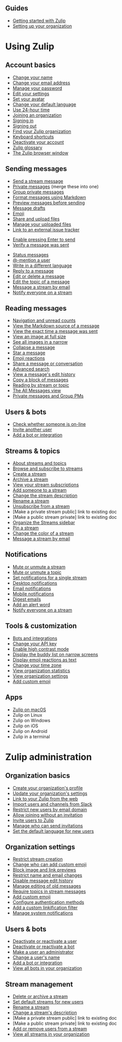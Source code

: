 ## Guides
* [Getting started with Zulip](/help/getting-started-with-zulip)
* [Setting up your organization](/help/getting-your-organization-started-with-zulip)

# Using Zulip

## Account basics
* [Change your name](/help/change-your-name)
* [Change your email address](/help/change-your-email-address)
* [Manage your password](/help/change-your-password)
* [Edit your settings](/help/change-your-settings)
* [Set your avatar](/help/change-your-avatar)
* [Change your default language](/help/change-your-language)
* [Use 24-hour time](/help/change-the-date-and-time-format)
* [Joining an organization](/help/join-a-zulip-organization)
* [Signing in](/help/signing-in)
* [Signing out](/help/signing-out)
* [Find your Zulip organization](/help/find-your-zulip-organization)
* [Keyboard shortcuts](/help/keyboard-shortcuts)
* [Deactivate your account](/help/deactivate-your-account)
* [Zulip glossary](/help/zulip-glossary)
* [The Zulip browser window](/help/the-zulip-browser-window)

## Sending messages
* [Send a stream message](/help/send-a-stream-message)
* [Private messages](/help/send-a-private-message) (merge these into one)
* [Group private messages](/help/send-a-group-of-people-a-private-message)
* [Format messages using Markdown](/help/format-your-message-using-markdown)
* [Preview messages before sending](/help/preview-your-message-before-sending)
* [Message drafts](/help/view-and-edit-your-message-drafts)
* [Emoji](/help/add-emoji)
* [Share and upload files](/help/upload-and-share-files)
* [Manage your uploaded files](/help/manage-your-uploaded-files)
* [Link to an external issue tracker](/help/automatically-link-to-an-external-issue-tracker)
<!-- Add a link preview -->
* [Enable pressing Enter to send](/help/enable-or-disable-pressing-enter-to-send)
* [Verify a message was sent](/help/verify-that-your-message-has-been-successfully-sent)
<!-- When the server returns an error -->
* [Status messages](/help/format-your-message-using-markdown#status-messages)
* [@-mention a user](/help/at-mention-a-team-member)
* [Write in a different language](/help/send-a-message-in-a-different-language)
* [Reply to a message](/help/reply-to-a-message)
* [Edit or delete a message](/help/edit-or-delete-a-message)
* [Edit the topic of a message](/help/change-the-topic-of-a-message)
* [Message a stream by email](/help/message-a-stream-by-email)
* [Notify everyone on a stream](/help/notify-everyone-on-a-stream)

## Reading messages
* [Navigation and unread counts](/help/unread-counter-and-pointer)
* [View the Markdown source of a message](/help/view-the-markdown-source-of-a-message)
* [View the exact time a message was sent](/help/view-the-exact-time-a-message-was-sent)
* [View an image at full size](/help/view-an-image-at-full-size)
* [See all images in a narrow](/help/view-an-image-at-full-size)
* [Collapse a message](/help/collapse-a-message)
* [Star a message](/help/star-a-message)
* [Emoji reactions](/help/add-an-emoji-reaction-to-a-message)
* [Share a message or conversation](/help/share-a-message-or-conversation)
* [Advanced search](/help/search-for-messages)
* [View a message's edit history](/help/view-a-messages-edit-history)
* [Copy a block of messages](/help/copy-a-block-of-messages)
* [Reading by stream or topic](/help/reading-messages-by-stream-or-topic)
* [The All Messages view](/help/the-all-messages-view)
* [Private messages and Group PMs](/help/view-your-pms-and-group-pms)

## Users & bots
* [Check whether someone is on-line](/help/check-whether-someone-is-here-or-away)
* [Invite another user](/help/invite-a-friend-to-zulip)
* [Add a bot or integration](/help/add-a-bot-or-integration)

## Streams & topics
* [About streams and topics](/help/about-streams-and-topics)
* [Browse and subscribe to streams](/help/browse-and-subscribe-to-streams)
* [Create a stream](/help/create-a-stream)
* [Archive a stream](/help/archive-a-stream)
* [View your stream subscriptions](/help/browse-and-subscribe-to-streams#browse-streams)
* [Add someone to a stream](/help/add-or-invite-someone-to-a-stream)
* [Change the stream description](/help/change-the-stream-description)
* [Rename a stream](/help/rename-a-stream)
* [Unsubscribe from a stream](/help/unsubscribe-from-a-stream)
* [Make a private stream public] link to existing doc
* [Make a public stream private] link to existing doc
* [Organize the Streams sidebar](/help/organize-the-streams-sidebar)
* [Pin a stream](/help/pin-a-stream)
* [Change the color of a stream](/help/change-the-color-of-a-stream)
* [Message a stream by email](/help/message-a-stream-by-email)

## Notifications
* [Mute or unmute a stream](/help/mute-a-stream)
* [Mute or unmute a topic](/help/mute-a-topic)
* [Set notifications for a single stream](/help/set-notifications-for-a-single-stream)
* [Desktop notifications](/help/configure-desktop-notifications)
* [Email notifications](/help/configure-email-notifications)
* [Mobile notifications](/help/configure-mobile-notifications)
* [Digest emails](/help/configure-email-digest-notifications)
* [Add an alert word](/help/add-an-alert-word)
* [Notify everyone on a stream](/help/notify-everyone-on-a-stream)

## Tools & customization
* [Bots and integrations](/help/add-a-bot-or-integration)
* [Change your API key](/help/api-keys)
* [Enable high contrast mode](/help/enable-high-contrast-mode)
* [Display the buddy list on narrow screens](/help/move-the-users-list-to-the-left-sidebar)
* [Display emoji reactions as text](/help/display-emoji-as-text)
* [Change your time zone](/help/change-your-time-zone)
* [View organization statistics](/help/analytics)
* [View organization settings](/help/view-your-organizations-settings-as-a-non-admin)
* [Add custom emoji](/help/add-custom-emoji)

## Apps
* [Zulip on macOS](/help/zulip-on-macos)
* Zulip on Linux
* Zulip on Windows
* Zulip on iOS
* Zulip on Android
* Zulip in a terminal
<!-- Connect to Zulip over IRC/etc (not implemented?) -->

<!-- ## Integrations, e.g. like https://get.slack.help/hc/en-us/categories/200111606#app-directory -->

<!-- ## Policies, e.g. like https://get.slack.help/hc/en-us/categories/200111606#policies-guidelines -->

# Zulip administration

## Organization basics
* [Create your organization's profile](/help/create-your-organization-profile)
* [Update your organization's settings](/help/change-your-organization-settings)
* [Link to your Zulip from the web](/help/join-zulip-chat-badge)
* [Import users and channels from Slack](/help/import-users-and-channels-from-slack)
* [Restrict new users by email domain](/help/restrict-user-email-addresses-to-certain-domains)
* [Allow joining without an invitation](/help/allow-anyone-to-join-without-an-invitation)
* [Invite users to Zulip](/help/invite-a-friend-to-zulip)
* [Manage who can send invitations](/help/only-allow-admins-to-invite-new-users)
* [Set the default language for new users](/help/change-the-default-language-for-your-organization)

## Organization settings
* [Restrict stream creation](/help/only-allow-admins-to-create-new-streams-feature)
* [Change who can add custom emoji](/help/only-allow-admins-to-add-emoji)
* [Block image and link previews](/help/allow-image-link-previews)
* [Restrict name and email changes](/help/restrict-name-and-email-changes)
* [Disable message edit history](/help/disable-message-edit-history)
* [Manage editing of old messages](/help/restrict-editing-of-old-messages-and-topics)
* [Require topics in stream messages](/help/require-users-to-include-topics-in-stream-messages)
* [Add custom emoji](/help/add-custom-emoji)
* [Configure authentication methods](/help/configure-authentication-methods)
* [Add a custom linkification filter](/help/add-a-custom-linkification-filter)
* [Manage system notifications](/help/manage-system-notifications)

## Users & bots
* [Deactivate or reactivate a user](/help/deactivate-or-reactivate-a-user)
* [Deactivate or reactivate a bot](/help/deactivate-or-reactivate-a-bot)
* [Make a user an administrator](/help/make-a-user-an-administrator)
* [Change a user's name](/help/change-a-users-name)
* [Add a bot or integration](/help/add-a-bot-or-integration)
* [View all bots in your organization](/help/view-all-bots-in-your-organization)

## Stream management
* [Delete or archive a stream](/help/delete-a-stream)
* [Set default streams for new users](/help/set-default-streams-for-new-users)
* [Rename a stream](/help/rename-a-stream)
* [Change a stream's description](/help/change-the-stream-description)
* [Make a private stream public] link to existing doc
* [Make a public stream private] link to existing doc
* [Add or remove users from a stream](/help/add-or-remove-users-from-a-stream)
* [View all streams in your organization](/help/view-all-streams-in-your-organization)
